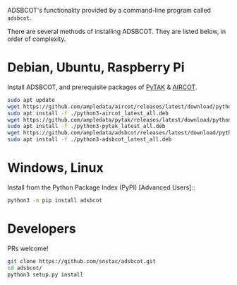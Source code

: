 ADSBCOT's functionality provided by a command-line program called `adsbcot`.

There are several methods of installing ADSBCOT. They are listed below, in order of complexity.

# Debian, Ubuntu, Raspberry Pi

Install ADSBCOT, and prerequisite packages of [PyTAK](https://pytak.rtfd.io) & [AIRCOT](https://aircot.rtfd.io).

```sh linenums="1"
sudo apt update
wget https://github.com/ampledata/aircot/releases/latest/download/python3-aircot_latest_all.deb
sudo apt install -f ./python3-aircot_latest_all.deb
wget https://github.com/ampledata/pytak/releases/latest/download/python3-pytak_latest_all.deb
sudo apt install -f ./python3-pytak_latest_all.deb
wget https://github.com/ampledata/adsbcot/releases/latest/download/python3-adsbcot_latest_all.deb
sudo apt install -f ./python3-adsbcot_latest_all.deb
```

# Windows, Linux

Install from the Python Package Index (PyPI) [Advanced Users]::

```sh
python3 -m pip install adsbcot
```

# Developers

PRs welcome!

```sh linenums="1"
git clone https://github.com/snstac/adsbcot.git
cd adsbcot/
python3 setup.py install
```
